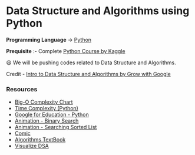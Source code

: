 # Data Structure and Algorithms using Python

**Programming Language** -> [Python](https://www.python.org/)

**Prequisite** :- Complete [Python Course by Kaggle](https://www.kaggle.com/learn/python)

:smiley: We will be pushing codes related to Data Structure and Algorithms.

Credit - [Intro to Data Structure and Algorithms by Grow with Google](https://www.udacity.com/course/data-structures-and-algorithms-in-python--ud513) </br>


### Resources

- [Big-O Complexity Chart](https://www.bigocheatsheet.com/)
- [Time Complexity (Python)](https://wiki.python.org/moin/TimeComplexity)
- [Google for Education - Python](https://developers.google.com/edu/python/lists)
- [Animation - Binary Search](http://www.cs.armstrong.edu/liang/animation/web/BinarySearch.html)
- [Animation - Searching Sorted List](https://www.cs.usfca.edu/~galles/visualization/Search.html)
- [Comic](https://xkcd.com/1185/)
- [Algorithms TextBook](https://algs4.cs.princeton.edu/22mergesort/)
- [Visualize DSA](https://visualgo.net/en)
